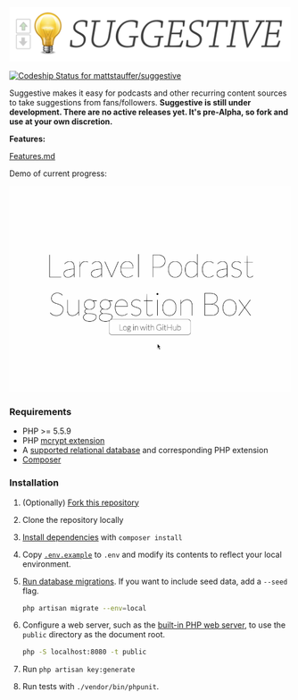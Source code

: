 ![Suggestive Logo](suggestive-logo.png)

[ ![Codeship Status for mattstauffer/suggestive](https://codeship.com/projects/13c6db40-7e06-0133-5999-1a60f99c26b7/status?branch=master)](https://codeship.com/projects/120269)

Suggestive makes it easy for podcasts and other recurring content sources to take suggestions from fans/followers. **Suggestive is still under development. There are no active releases yet. It's pre-Alpha, so fork and use at your own discretion.**

**Features:**

[Features.md](https://github.com/mattstauffer/suggestive/blob/master/features.md)

Demo of current progress:

![Demo of where it is right now](demo.gif)

### Requirements

* PHP >= 5.5.9
* PHP [mcrypt extension](http://php.net/manual/en/book.mcrypt.php)
* A [supported relational database](http://laravel.com/docs/5.1/database#introduction) and corresponding PHP extension
* [Composer](https://getcomposer.org/download/)

### Installation

1. (Optionally) [Fork this repository](https://help.github.com/articles/fork-a-repo/)
2. Clone the repository locally
3. [Install dependencies](https://getcomposer.org/doc/01-basic-usage.md#installing-dependencies) with `composer install`
4. Copy [`.env.example`](https://github.com/mattstauffer/suggestive/blob/master/.env.example) to `.env` and modify its contents to reflect your local environment.
5. [Run database migrations](http://laravel.com/docs/5.1/migrations#running-migrations). If you want to include seed data, add a `--seed` flag.

    ```bash
    php artisan migrate --env=local
    ```
6. Configure a web server, such as the [built-in PHP web server](http://php.net/manual/en/features.commandline.webserver.php), to use the `public` directory as the document root.

    ```bash
    php -S localhost:8080 -t public
    ```
7. Run `php artisan key:generate`

8. Run tests with `./vendor/bin/phpunit`.

